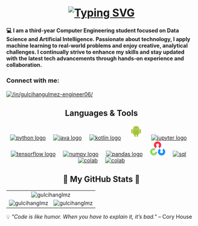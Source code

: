 <h1 align="center"><a href="https://git.io/typing-svg"><img src="https://readme-typing-svg.demolab.com?font=Fira+Code&weight=600&size=25&pause=1000&color=007BFF&center=true&vCenter=true&repeat=false&random=false&width=335&lines=Hi+%F0%9F%91%8B%2C+I'm+Gülcihan" alt="Typing SVG" /></a></h1>

<h4 align="left">
  
💻 I am a third-year Computer Engineering student focused on Data Science and Artificial Intelligence. Passionate about technology, I apply machine learning to real-world problems and enjoy creative, analytical challenges. I continually strive to enhance my skills and stay updated with the latest tech advancements through hands-on experience and collaboration.

</h4>

<h3 align="left">Connect with me:</h3>
<p align="left">
  <a href="https://linkedin.com/in/gülcihan-gülmez-engineer06" target="blank">
    <img align="center" src="https://raw.githubusercontent.com/rahuldkjain/github-profile-readme-generator/master/src/images/icons/Social/linked-in-alt.svg" alt="/in/gulcihangulmez-engineer06/" height="30" width="40" />
  </a>
</p>

  
<!-- Tech Stack -->
<h2 align="center">Languages & Tools</h2>

<div align="center">
  <a href="#"><img src="https://cdn.jsdelivr.net/gh/devicons/devicon/icons/python/python-original.svg" height="40" alt="python logo" /></a>
  <img width="12" />
  <a href="#"><img src="https://cdn.jsdelivr.net/gh/devicons/devicon/icons/java/java-original.svg" height="40" alt="java logo" /></a>
  <img width="12" />
  <a href="#"><img src="https://www.vectorlogo.zone/logos/kotlinlang/kotlinlang-icon.svg" height="40" alt="kotlin logo" /></a>
  <img width="12" />
  <a href="#"><img src="https://raw.githubusercontent.com/devicons/devicon/master/icons/android/android-original-wordmark.svg" height="40" alt="android" /></a>
  <img width="12" />
  <a href="#"><img src="https://cdn.jsdelivr.net/gh/devicons/devicon/icons/jupyter/jupyter-original.svg" height="40" alt="jupyter logo" /></a>
  <img width="12" />
  <a href="#"><img src="https://www.vectorlogo.zone/logos/tensorflow/tensorflow-icon.svg" height="40" alt="tensorflow logo" /></a>
  <img width="12" />
  <a href="#"><img src="https://cdn.jsdelivr.net/gh/devicons/devicon/icons/numpy/numpy-original.svg" height="40" alt="numpy logo" /></a>
  <img width="12" />
  <a href="#"><img src="https://cdn.jsdelivr.net/gh/devicons/devicon/icons/pandas/pandas-original.svg" height="40" alt="pandas logo" /></a>
  <img width="12" />
  <a href="#"><img src="https://raw.githubusercontent.com/devicons/devicon/master/icons/opencv/opencv-original.svg" height="40" alt="opencv" /></a>
  <img width="12" />
  <a href="#"><img src="https://github.com/Gulciha-n/Gulciha-n/assets/120305183/280c2bd9-6a68-4a2f-a1f8-949673a57f25" height="40" alt="sql" /></a>
  <img width="12" />
  <a href="#"><img src="https://github.com/Gulciha-n/Gulciha-n/assets/120305183/d9da1899-0a7d-4a92-9047-1709cdce442f" height="40" alt="colab" /></a>
  <img width="12" />
  <a href="#"><img src="https://cdn.prod.website-files.com/646dd1f1a3703e451ba81ecc/64777c3e071ec953437e6950_logo.svg" height="40" alt="colab" /></a>
</div>

<h2 align="center">🚀 My GitHub Stats 🚀</h2>
<table>
  <tr>
    <td colspan="2" align="center">
      <img src="https://github-readme-streak-stats.herokuapp.com/?user=gulcihanglmz&theme=custom&background=0d1b2a&ring=00b4d8&fire=90e0ef&currStreakLabel=caf0f8&currStreakNum=caf0f8&sideNums=00b4d8&sideLabels=90e0ef&dates=caf0f8&stroke=00b4d8" alt="gulcihanglmz" />
    </td>
  </tr>
  <tr>
    <td>
      <img src="https://github-readme-stats.vercel.app/api?username=gulcihanglmz&show_icons=true&locale=en&bg_color=0d1b2a&title_color=00b4d8&text_color=caf0f8&icon_color=90e0ef" alt="gulcihanglmz" />
    </td>
    <td>
<img src="https://github-readme-stats.vercel.app/api/top-langs?username=gulcihanglmz&show_icons=true&locale=en&layout=donut&langs_count=20&bg_color=0d1b2a&title_color=00b4d8&text_color=caf0f8&icon_color=90e0ef" alt="gulcihanglmz" />
  </tr>
</table>

💡 *"Code is like humor. When you have to explain it, it’s bad."* – Cory House
